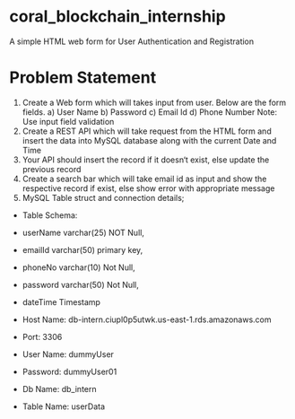 # coral_blockchain_internship
A simple HTML web form for User Authentication and Registration


# Problem Statement 
1. Create a Web form which will takes input from user. Below are the form fields.
a) User Name
b) Password
c) Email Id
d) Phone Number
Note: Use input field validation
2. Create a REST API which will take request from the HTML form and insert the data into MySQL
database along with the current Date and Time
3. Your API should insert the record if it doesn‘t exist, else update the previous record
4. Create a search bar which will take email id as input and show the respective record if exist,
else show error with appropriate message
5. MySQL Table struct and connection details;
* Table Schema:

* userName varchar(25) NOT Null,
* emailId varchar(50) primary key,
* phoneNo varchar(10) Not Null,
* password varchar(50) Not Null,
* dateTime Timestamp

* Host Name: db-intern.ciupl0p5utwk.us-east-1.rds.amazonaws.com
* Port: 3306
* User Name: dummyUser
* Password: dummyUser01
* Db Name: db_intern
* Table Name: userData
